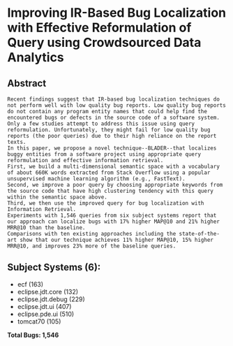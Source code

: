 
# Improving IR-Based Bug Localization with Effective Reformulation of Query using Crowdsourced Data Analytics


Abstract
------------------------------------------------------
```
Recent findings suggest that IR-based bug localization techniques do not perform well with low quality bug reports. Low quality bug reports do not contain any program entity names that could help find the encountered bugs or defects in the source code of a software system.
Only a few studies attempt to address this issue using query reformulation. Unfortunately, they might fail for low quality bug reports (the poor queries) due to their high reliance on the report texts.
In this paper, we propose a novel technique--BLADER--that localizes buggy entities from a software project using appropriate query reformulation and effective information retrieval. 
First, we build a multi-dimensional semantic space with a vocabulary of about 660K words extracted from Stack Overflow using a popular unsupervised machine learning algorithm (e.g., FastText). 
Second, we improve a poor query by choosing appropriate keywords from the source code that have high clustering tendency with this query within the semantic space above.
Third, we then use the improved query for bug localization with Information Retrieval. 
Experiments with 1,546 queries from six subject systems report that our approach can localize bugs with 17% higher MAP@10 and 21% higher MRR@10 than the baseline. 
Comparisons with ten existing approaches including the state-of-the-art show that our technique achieves 11% higher MAP@10, 15% higher MRR@10, and improves 23% more of the baseline queries.
```

Subject Systems (6):
-------------------------------------------------------
- ecf (163)
- eclipse.jdt.core (132)
- eclipse.jdt.debug (229)
- eclipse.jdt.ui (407)
- eclipse.pde.ui (510)
- tomcat70 (105)

**Total Bugs: 1,546**
